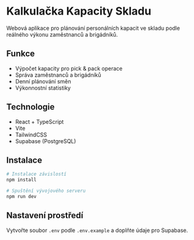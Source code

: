 # Kalkulačka Kapacity Skladu

Webová aplikace pro plánování personálních kapacit ve skladu podle reálného výkonu zaměstnanců a brigádníků.

## Funkce

- Výpočet kapacity pro pick & pack operace
- Správa zaměstnanců a brigádníků
- Denní plánování směn
- Výkonnostní statistiky

## Technologie

- React + TypeScript
- Vite
- TailwindCSS
- Supabase (PostgreSQL)

## Instalace

```bash
# Instalace závislostí
npm install

# Spuštění vývojového serveru
npm run dev
```

## Nastavení prostředí

Vytvořte soubor `.env` podle `.env.example` a doplňte údaje pro Supabase.
